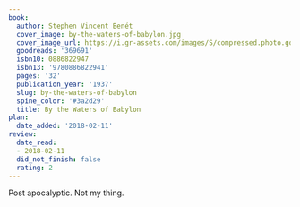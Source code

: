 ```yaml
---
book:
  author: Stephen Vincent Benét
  cover_image: by-the-waters-of-babylon.jpg
  cover_image_url: https://i.gr-assets.com/images/S/compressed.photo.goodreads.com/books/1240150319l/369691.jpg
  goodreads: '369691'
  isbn10: 0886822947
  isbn13: '9780886822941'
  pages: '32'
  publication_year: '1937'
  slug: by-the-waters-of-babylon
  spine_color: '#3a2d29'
  title: By the Waters of Babylon
plan:
  date_added: '2018-02-11'
review:
  date_read:
  - 2018-02-11
  did_not_finish: false
  rating: 2
---
```


Post apocalyptic. Not my thing.
